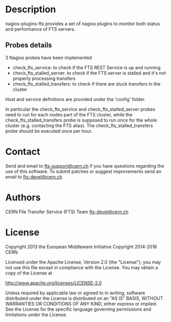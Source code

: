 # Description

nagios-plugins-fts provides a set of nagios plugins to monitor both status
and performance of FTS servers.

## Probes details

3 Nagios probes have been implemented

* check_fts_service: to check if the FTS REST Service is up and running
* check_fts_stalled_server: to check if the FTS server is stalled and it's not properly processing transfers
* check_fts_stalled_transfers: to check if there are stuck transfers in the cluster

Host and service definitions are  provided under the 'config' folder. 

In particular the check_fts_service and check_fts_stalled_server probes need to run for each nodes part of the FTS cluster,
while the check_fts_stalled_transfers probe is supposed to run once for the whole cluster (e.g. contacting the FTS alias).
The check_fts_stalled_transfers probe should be executed once per hour.

# Contact

Send and email to fts-support@cern.ch if you have questions
regarding the use of this software. To submit patches or suggest improvements
send an email to fts-devel@cern.ch

# Authors

CERN File Transfer Service (FTS) Team <fts-devel@cern.ch>

# License

Copyright 2013 the European Middleware Initiative
Copyright 2014-2016 CERN

Licensed under the Apache License, Version 2.0 (the "License");
you may not use this file except in compliance with the License.
You may obtain a copy of the License at

http://www.apache.org/licenses/LICENSE-2.0

Unless required by applicable law or agreed to in writing, software
distributed under the License is distributed on an "AS IS" BASIS,
WITHOUT WARRANTIES OR CONDITIONS OF ANY KIND, either express or implied.
See the License for the specific language governing permissions and
limitations under the License.
